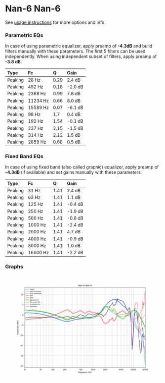 # Nan-6 Nan-6
See [usage instructions](https://github.com/jaakkopasanen/AutoEq#usage) for more options and info.

### Parametric EQs
In case of using parametric equalizer, apply preamp of **-4.3dB** and build filters manually
with these parameters. The first 5 filters can be used independently.
When using independent subset of filters, apply preamp of **-3.8 dB**.

| Type    | Fc       |    Q | Gain    |
|:--------|:---------|:-----|:--------|
| Peaking | 28 Hz    | 0.29 | 2.4 dB  |
| Peaking | 452 Hz   | 0.18 | -2.0 dB |
| Peaking | 2368 Hz  | 0.99 | 7.6 dB  |
| Peaking | 11234 Hz | 0.66 | 8.0 dB  |
| Peaking | 15589 Hz | 0.07 | -6.1 dB |
| Peaking | 98 Hz    | 1.7  | 0.4 dB  |
| Peaking | 192 Hz   | 1.54 | -0.1 dB |
| Peaking | 237 Hz   | 2.15 | -1.5 dB |
| Peaking | 314 Hz   | 2.12 | 1.5 dB  |
| Peaking | 2859 Hz  | 0.68 | 0.5 dB  |

### Fixed Band EQs
In case of using fixed band (also called graphic) equalizer, apply preamp of **-4.3dB**
(if available) and set gains manually with these parameters.

| Type    | Fc       |    Q | Gain    |
|:--------|:---------|:-----|:--------|
| Peaking | 31 Hz    | 1.41 | 2.4 dB  |
| Peaking | 63 Hz    | 1.41 | 1.1 dB  |
| Peaking | 125 Hz   | 1.41 | -0.4 dB |
| Peaking | 250 Hz   | 1.41 | -1.9 dB |
| Peaking | 500 Hz   | 1.41 | -0.8 dB |
| Peaking | 1000 Hz  | 1.41 | -2.4 dB |
| Peaking | 2000 Hz  | 1.41 | 4.7 dB  |
| Peaking | 4000 Hz  | 1.41 | -0.9 dB |
| Peaking | 8000 Hz  | 1.41 | 1.0 dB  |
| Peaking | 16000 Hz | 1.41 | -2.2 dB |

### Graphs
![](./Nan-6%20Nan-6.png)